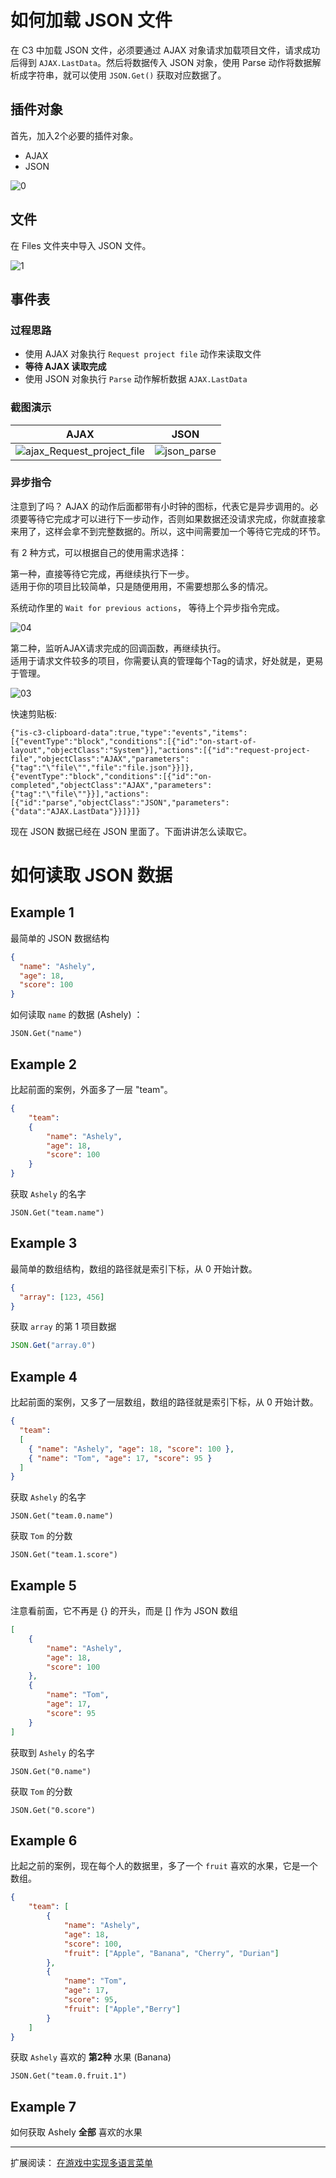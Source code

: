 # 如何加载 JSON 文件

在 C3 中加载 JSON 文件，必须要通过 AJAX 对象请求加载项目文件，请求成功后得到 `AJAX.LastData`。然后将数据传入 JSON 对象，使用 Parse 动作将数据解析成字符串，就可以使用 `JSON.Get()` 获取对应数据了。

## 插件对象

首先，加入2个必要的插件对象。
- AJAX
- JSON

![0](https://user-images.githubusercontent.com/45864744/147193633-bb917fcf-b50d-4f9b-b898-3b217c8c3094.png)


## 文件
在 Files 文件夹中导入 JSON 文件。

![1](https://user-images.githubusercontent.com/45864744/147193533-583773f7-e3f5-451e-a282-4e71ac56d0f6.png)


## 事件表

### 过程思路

- 使用 AJAX 对象执行 ` Request project file ` 动作来读取文件  
- **等待 AJAX 读取完成**   
- 使用 JSON 对象执行 ` Parse ` 动作解析数据 ` AJAX.LastData `  


### 截图演示 

| AJAX  | JSON |
| ----- | ---- |
|  ![ajax_Request_project_file](https://user-images.githubusercontent.com/45864744/147197052-6ad3b6c8-6ab8-437e-9ba2-2af298ef74b4.png)  | ![json_parse](https://user-images.githubusercontent.com/45864744/147197183-edd2d8ed-6d19-4a57-af0a-728e6299fbf6.png) |


### 异步指令

注意到了吗？ AJAX 的动作后面都带有小时钟的图标，代表它是异步调用的。必须要等待它完成才可以进行下一步动作，否则如果数据还没请求完成，你就直接拿来用了，这样会拿不到完整数据的。所以，这中间需要加一个等待它完成的环节。  

有 2 种方式，可以根据自己的使用需求选择：  

第一种，直接等待它完成，再继续执行下一步。  
适用于你的项目比较简单，只是随便用用，不需要想那么多的情况。  

系统动作里的 ` Wait for previous actions `， 等待上个异步指令完成。  

![04](https://user-images.githubusercontent.com/45864744/147194826-39497b88-a0b4-4cf1-af54-fe6c70ae5120.png)


第二种，监听AJAX请求完成的回调函数，再继续执行。  
适用于请求文件较多的项目，你需要认真的管理每个Tag的请求，好处就是，更易于管理。    
  
![03](https://user-images.githubusercontent.com/45864744/147194744-761941c8-4884-4605-b573-b54b15b29f6b.png)  


快速剪贴板:
```
{"is-c3-clipboard-data":true,"type":"events","items":[{"eventType":"block","conditions":[{"id":"on-start-of-layout","objectClass":"System"}],"actions":[{"id":"request-project-file","objectClass":"AJAX","parameters":{"tag":"\"file\"","file":"file.json"}}]},{"eventType":"block","conditions":[{"id":"on-completed","objectClass":"AJAX","parameters":{"tag":"\"file\""}}],"actions":[{"id":"parse","objectClass":"JSON","parameters":{"data":"AJAX.LastData"}}]}]}
```
  
现在 JSON 数据已经在 JSON 里面了。下面讲讲怎么读取它。

# 如何读取 JSON 数据


## Example 1 

最简单的 JSON 数据结构

```json
{
  "name": "Ashely",
  "age": 18,
  "score": 100
}
```

如何读取 `name` 的数据 (Ashely) ：  

```
JSON.Get("name")
```

## Example 2

比起前面的案例，外面多了一层 "team"。

```json
{
    "team": 
    {
        "name": "Ashely",
        "age": 18,
        "score": 100
    }
}
```

获取 `Ashely` 的名字

```
JSON.Get("team.name")
```

## Example 3

最简单的数组结构，数组的路径就是索引下标，从 0 开始计数。

```json
{
  "array": [123, 456]
}
```

获取 `array` 的第 1 项目数据

```js
JSON.Get("array.0")
```

## Example 4

比起前面的案例，又多了一层数组，数组的路径就是索引下标，从 0 开始计数。

```json
{
  "team": 
  [
    { "name": "Ashely", "age": 18, "score": 100 },
    { "name": "Tom", "age": 17, "score": 95 }
  ]
}
```

获取 `Ashely` 的名字

```
JSON.Get("team.0.name")
```

获取 `Tom` 的分数

```
JSON.Get("team.1.score")
```

## Example 5

注意看前面，它不再是 {} 的开头，而是 [] 作为 JSON 数组

```json
[
    {
        "name": "Ashely",
        "age": 18,
        "score": 100
    },
    {
        "name": "Tom",
        "age": 17,
        "score": 95
    }
]
```

获取到 `Ashely` 的名字

```
JSON.Get("0.name")
```

获取 `Tom` 的分数

```
JSON.Get("0.score")
```

## Example 6

比起之前的案例，现在每个人的数据里，多了一个 `fruit` 喜欢的水果，它是一个数组。

```json
{
    "team": [
        {
            "name": "Ashely",
            "age": 18,
            "score": 100,
            "fruit": ["Apple", "Banana", "Cherry", "Durian"]
        },
        {
            "name": "Tom",
            "age": 17,
            "score": 95,
            "fruit": ["Apple","Berry"]
        }
    ]
}
```

获取 `Ashely` 喜欢的 **第2种** 水果 (Banana)

```
JSON.Get("team.0.fruit.1")
```

## Example 7

如何获取 Ashely **全部** 喜欢的水果




---

扩展阅读：
[在游戏中实现多语言菜单](https://github.com/XHXIAIEIN/Construct3/blob/main/notes/multi-language.md)
